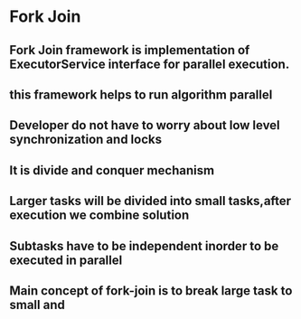 # Fork Join
## Fork Join framework is implementation of ExecutorService interface for parallel execution.
## this framework helps to run algorithm parallel 
## Developer do not have to worry about low level synchronization and locks
## It is divide and conquer mechanism 
## Larger tasks will be divided into small tasks,after execution we combine solution
## Subtasks have to be independent inorder to be executed in parallel
## Main concept of fork-join is to break large task to small and 